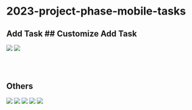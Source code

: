 # 2023-project-phase-mobile-tasks

## Add Task            ## Customize Add Task
<img src="https://github.com/duressa-feyissa/2023-project-phase-mobile-tasks/blob/main/on-boarding/add_task/screenshot/addTask.png"> <img src="https://github.com/duressa-feyissa/2023-project-phase-mobile-tasks/blob/main/on-boarding/add_task/screenshot/customizeAddTask.png">

<br /><br />
## Others
<img src="https://github.com/duressa-feyissa/2023-project-phase-mobile-tasks/blob/main/on-boarding/todo_list_home/screenshoot/home.png" > <img src="https://github.com/duressa-feyissa/2023-project-phase-mobile-tasks/blob/main/on-boarding/todo_list/screenshot/todoList.png"> <img src="https://github.com/duressa-feyissa/2023-project-phase-mobile-tasks/blob/main/on-boarding/todo_list/screenshot/customizeTodoList.png"> <img src="https://github.com/duressa-feyissa/2023-project-phase-mobile-tasks/blob/main/on-boarding/task_detail/screenshot/taskDetail.png"> <img src="https://github.com/duressa-feyissa/2023-project-phase-mobile-tasks/blob/main/on-boarding/task_detail/screenshot/customizeTaskDetail.png">
